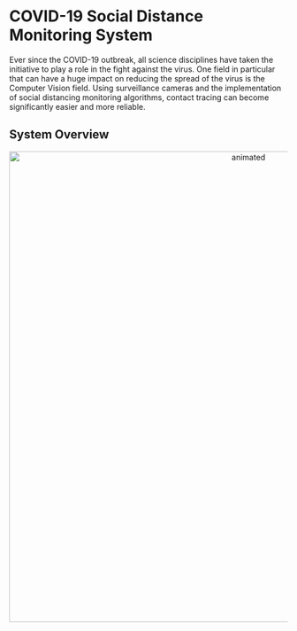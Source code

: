 # COVID-19 Social Distance Monitoring System
Ever since the COVID-19 outbreak, all science disciplines have taken the initiative to play a role in the fight against the virus. One field in particular that can have a huge impact on reducing the spread of the virus is the Computer Vision field.
Using surveillance cameras and the implementation of social distancing monitoring algorithms, contact tracing can become significantly easier and more reliable.

## System Overview
<p align="center">
  <img src="https://user-images.githubusercontent.com/74137136/154837668-e3da788e-8f5a-4d01-bdbb-03cc467d2191.jpg" alt="animated" width="850"/>
</p>
